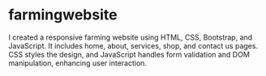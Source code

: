 # farmingwebsite
I created a responsive farming website using HTML, CSS, Bootstrap, and JavaScript. It includes home, about, services, shop, and contact us pages. CSS styles the design, and JavaScript handles form validation and DOM manipulation, enhancing user interaction. 
